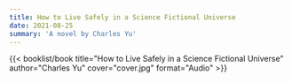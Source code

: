 ```yaml
---
title: How to Live Safely in a Science Fictional Universe
date: 2021-08-25
summary: 'A novel by Charles Yu'
---
```


{{< booklist/book
title="How to Live Safely in a Science Fictional Universe"
author="Charles Yu"
cover="cover.jpg"
format="Audio" >}}
